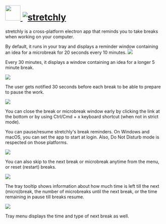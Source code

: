# [<img src="https://cdn.jsdelivr.net/gh/AdmiringWorm/chocolatey-packages@4a1c8326dae055eba251fe4911ad477523dc9522/icons/stretchly.png" height="48" width="48" /> ![stretchly](https://img.shields.io/chocolatey/v/stretchly.svg?label=stretchly&style=for-the-badge)](https://chocolatey.org/packages/stretchly)

stretchly is a cross-platform electron app that reminds you to take breaks when working on your computer.

By default, it runs in your tray and displays a reminder window containing an idea for a microbreak for 20 seconds every 10 minutes.
![](https://cdn.jsdelivr.net/gh/hovancik/stretchly@ae002c8e8342a6fa507f3004385a96b52969255b/stretchly-microbreak.png)

Every 30 minutes, it displays a window containing an idea for a longer 5 minute break.

![](https://cdn.jsdelivr.net/gh/hovancik/stretchly@ae002c8e8342a6fa507f3004385a96b52969255b/stretchly-break.png)

The user gets notified 30 seconds before each break to be able to prepare to pause the work.

![](https://cdn.jsdelivr.net/gh/hovancik/stretchly@ae002c8e8342a6fa507f3004385a96b52969255b/stretchly-notification.png)

You can close the break or microbreak window early by clicking the link at the bottom or by using Ctrl/Cmd + x keyboard shortcut (when not in strict mode).

You can pause/resume stretchly's break reminders. On Windows and macOS, you can set the app to start at login. Also, Do Not Disturb mode is respected on those platforms.

![](https://cdn.jsdelivr.net/gh/hovancik/stretchly@ae002c8e8342a6fa507f3004385a96b52969255b/stretchly-tray-1.png)

You can also skip to the next break or microbreak anytime from the menu, or reset (restart) breaks.

![](https://cdn.jsdelivr.net/gh/hovancik/stretchly@ae002c8e8342a6fa507f3004385a96b52969255b/stretchly-tray-2.png)

The tray tooltip shows information about how much time is left till the next (micro)break, the number of microbreaks until the next break, or the time remaining in pause till breaks resume.

![](https://cdn.jsdelivr.net/gh/hovancik/stretchly@ae002c8e8342a6fa507f3004385a96b52969255b/stretchly-tray-3.png)

Tray menu displays the time and type of next break as well.
